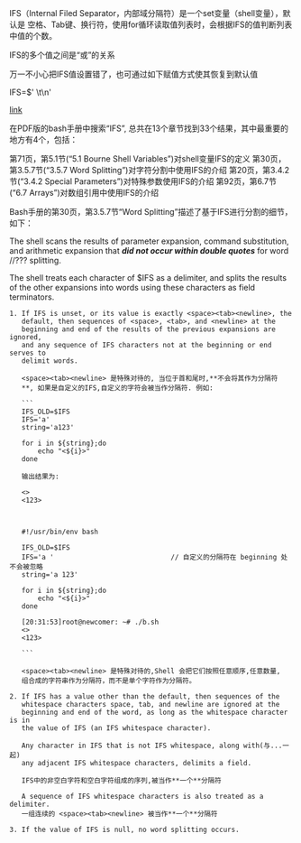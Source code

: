 
IFS（Internal Filed Separator，内部域分隔符）是一个set变量（shell变量），默认是
空格、Tab键、换行符，使用for循环读取值列表时，会根据IFS的值判断列表中值的个数。

IFS的多个值之间是“或”的关系

万一不小心把IFS值设置错了，也可通过如下赋值方式使其恢复到默认值

IFS=$' \t\n'

[link](https://blog.csdn.net/guyongqiangx/article/details/80220434?spm=1001.2101.3001.6650.1&utm_medium=distribute.pc_relevant.none-task-blog-2%7Edefault%7ECTRLIST%7ERate-1.pc_relevant_aa&depth_1-utm_source=distribute.pc_relevant.none-task-blog-2%7Edefault%7ECTRLIST%7ERate-1.pc_relevant_aa&utm_relevant_index=2)

在PDF版的bash手册中搜索“IFS”, 总共在13个章节找到33个结果，其中最重要的地方有4个，包括：

第71页，第5.1节(“5.1 Bourne Shell Variables”)对shell变量IFS的定义
第30页，第3.5.7节(“3.5.7 Word Splitting”)对字符分割中使用IFS的介绍
第20页，第3.4.2节(“3.4.2 Special Parameters”)对特殊参数使用IFS的介绍
第92页，第6.7节(“6.7 Arrays”)对数组引用中使用IFS的介绍

Bash手册的第30页，第3.5.7节“Word Splitting”描述了基于IFS进行分割的细节，如下：

The shell scans the results of parameter expansion, command substitution, and
arithmetic expansion that ***did not occur within double quotes*** for word                     //???
splitting.

The shell treats each character of $IFS as a delimiter, and splits the results
of the other expansions into words using these characters as field terminators.

    1. If IFS is unset, or its value is exactly <space><tab><newline>, the
       default, then sequences of <space>, <tab>, and <newline> at the
       beginning and end of the results of the previous expansions are ignored,
       and any sequence of IFS characters not at the beginning or end serves to
       delimit words.
        
       <space><tab><newline> 是特殊对待的, 当位于首和尾时,**不会将其作为分隔符
       **, 如果是自定义的IFS,自定义的字符会被当作分隔符. 例如:
        
       ```
       IFS_OLD=$IFS
       IFS='a'
       string='a123'
       
       for i in ${string};do
           echo "<${i}>"
       done
       
       输出结果为:
        
       <>
       <123>



       #!/usr/bin/env bash
        
       IFS_OLD=$IFS
       IFS='a '                             // 自定义的分隔符在 beginning 处不会被忽略
       string='a 123'
        
       for i in ${string};do
           echo "<${i}>"
       done
        
       [20:31:53]root@newcomer: ~# ./b.sh
       <>
       <123>
        
       ```
        
       <space><tab><newline> 是特殊对待的,Shell 会把它们按照任意顺序,任意数量,
       组合成的字符串作为分隔符，而不是单个字符作为分隔符。

    2. If IFS has a value other than the default, then sequences of the
       whitespace characters space, tab, and newline are ignored at the
       beginning and end of the word, as long as the whitespace character is in
       the value of IFS (an IFS whitespace character). 
        
       Any character in IFS that is not IFS whitespace, along with(与...一起)
       any adjacent IFS whitespace characters, delimits a field.
       
       IFS中的非空白字符和空白字符组成的序列,被当作**一个**分隔符
        
       A sequence of IFS whitespace characters is also treated as a delimiter.
       一组连续的 <space><tab><newline> 被当作**一个**分隔符

    3. If the value of IFS is null, no word splitting occurs.

